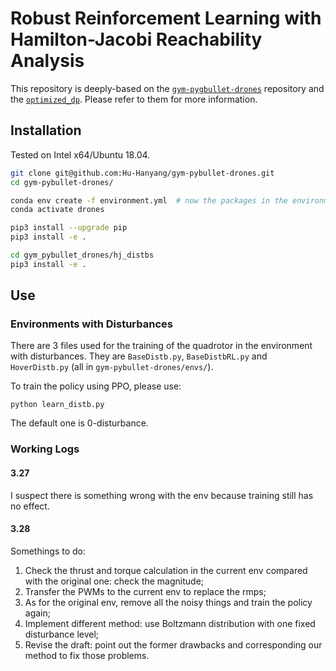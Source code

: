 # Robust Reinforcement Learning with Hamilton-Jacobi Reachability Analysis

This repository is deeply-based on the [`gym-pygbullet-drones`](https://github.com/utiasDSL/gym-pybullet-drones) repository and the [`optimized_dp`](https://github.com/SFU-MARS/optimized_dp). Please refer to them for more information.

## Installation
Tested on Intel x64/Ubuntu 18.04.



```sh
git clone git@github.com:Hu-Hanyang/gym-pybullet-drones.git
cd gym-pybullet-drones/

conda env create -f environment.yml  # now the packages in the environment.yml have conflicts, please install odp env first and then install other required packegs in the drone env.
conda activate drones

pip3 install --upgrade pip
pip3 install -e .  

cd gym_pybullet_drones/hj_distbs
pip3 install -e .
```

## Use

### Environments with Disturbances
There are 3 files used for the training of the quadrotor in the environment with disturbances. They are `BaseDistb.py`, `BaseDistbRL.py` and `HoverDistb.py` (all in `gym-pybullet-drones/envs/`). 

To train the policy using PPO, please use:
```
python learn_distb.py
```

The default one is 0-disturbance.


### Working Logs
#### 3.27 
I suspect there is something wrong with the env because training still has no effect.

#### 3.28
Somethings to do:
1. Check the thrust and torque calculation in the current env compared with the original one: check the magnitude;
2. Transfer the PWMs to the current env to replace the rmps;
3. As for the original env, remove all the noisy things and train the policy again;
4. Implement different method: use Boltzmann distribution with one fixed disturbance level;
5. Revise the draft: point out the former drawbacks and corresponding our method to fix those problems.
